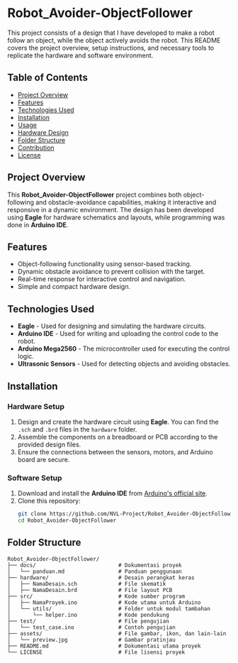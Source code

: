 # Robot_Avoider-ObjectFollower

This project consists of a design that I have developed to make a robot follow an object, while the object actively avoids the robot. This README covers the project overview, setup instructions, and necessary tools to replicate the hardware and software environment.

## Table of Contents
- [Project Overview](#project-overview)
- [Features](#features)
- [Technologies Used](#technologies-used)
- [Installation](#installation)
- [Usage](#usage)
- [Hardware Design](#hardware-design)
- [Folder Structure](#folder-structure)
- [Contribution](#contribution)
- [License](#license)

## Project Overview

This **Robot_Avoider-ObjectFollower** project combines both object-following and obstacle-avoidance capabilities, making it interactive and responsive in a dynamic environment. The design has been developed using **Eagle** for hardware schematics and layouts, while programming was done in **Arduino IDE**.

## Features

- Object-following functionality using sensor-based tracking.
- Dynamic obstacle avoidance to prevent collision with the target.
- Real-time response for interactive control and navigation.
- Simple and compact hardware design.

## Technologies Used

- **Eagle** - Used for designing and simulating the hardware circuits.
- **Arduino IDE** - Used for writing and uploading the control code to the robot.
- **Arduino Mega2560** - The microcontroller used for executing the control logic.
- **Ultrasonic Sensors** - Used for detecting objects and avoiding obstacles.

## Installation

### Hardware Setup
1. Design and create the hardware circuit using **Eagle**. You can find the `.sch` and `.brd` files in the `hardware` folder.
2. Assemble the components on a breadboard or PCB according to the provided design files.
3. Ensure the connections between the sensors, motors, and Arduino board are secure.

### Software Setup
1. Download and install the **Arduino IDE** from [Arduino's official site](https://www.arduino.cc/en/software).
2. Clone this repository:
   ```bash
   git clone https://github.com/NVL-Project/Robot_Avoider-ObjectFollower.git
   cd Robot_Avoider-ObjectFollower

## Folder Structure
```plaintext
Robot_Avoider-ObjectFollower/
├── docs/                          # Dokumentasi proyek
│   └── panduan.md                 # Panduan penggunaan
├── hardware/                      # Desain perangkat keras
│   ├── NamaDesain.sch             # File skematik
│   ├── NamaDesain.brd             # File layout PCB
├── src/                           # Kode sumber program
│   ├── NamaProyek.ino             # Kode utama untuk Arduino
│   └── utils/                     # Folder untuk modul tambahan
│       └── helper.ino             # Kode pendukung
├── test/                          # File pengujian
│   └── test_case.ino              # Contoh pengujian
├── assets/                        # File gambar, ikon, dan lain-lain
│   └── preview.jpg                # Gambar pratinjau
├── README.md                      # Dokumentasi utama proyek
└── LICENSE                        # File lisensi proyek


